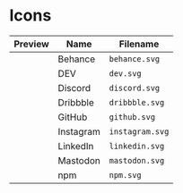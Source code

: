 <script setup>
import behance from "../icons/behance.svg?raw";
import dev from "../icons/dev.svg?raw";
import discord from "../icons/discord.svg?raw";
import dribbble from "../icons/dribbble.svg?raw";
import github from "../icons/github.svg?raw";
import instagram from "../icons/instagram.svg?raw";
import linkedin from "../icons/linkedin.svg?raw";
import mastodon from "../icons/mastodon.svg?raw";
import npm from "../icons/npm.svg?raw";
</script>

# Icons

| Preview                  | Name      | Filename        |
| ------------------------ | --------- | --------------- |
| <i v-html="behance" />   | Behance   | `behance.svg`   |
| <i v-html="dev" />       | DEV       | `dev.svg`       |
| <i v-html="discord" />   | Discord   | `discord.svg`   |
| <i v-html="dribbble" />  | Dribbble  | `dribbble.svg`  |
| <i v-html="github" />    | GitHub    | `github.svg`    |
| <i v-html="instagram" /> | Instagram | `instagram.svg` |
| <i v-html="linkedin" />  | LinkedIn  | `linkedin.svg`  |
| <i v-html="mastodon" />  | Mastodon  | `mastodon.svg`  |
| <i v-html="npm" />       | npm       | `npm.svg`       |
